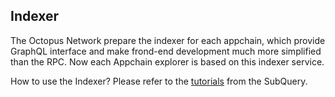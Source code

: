 ## Indexer

The Octopus Network prepare the indexer for each appchain, which provide GraphQL interface and make frond-end development much more simplified than the RPC. Now each Appchain explorer is based on this indexer service.

How to use the Indexer? Please refer to the [tutorials](https://doc.subquery.network/tutorials_examples/run-indexer/) from the SubQuery.